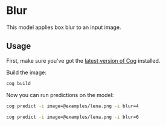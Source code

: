 # Blur

This model applies box blur to an input image.

## Usage

First, make sure you've got the [latest version of Cog](https://github.com/replicate/cog#install) installed.

Build the image:

```sh
cog build
```

Now you can run predictions on the model:

```sh
cog predict -i image=@examples/lena.png -i blur=4

cog predict -i image=@examples/lena.png -i blur=6
```